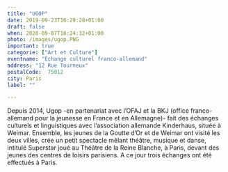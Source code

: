 ```yaml
---
title: "UGOP"
date: 2019-09-23T16:29:28+01:00
draft: false
when: 2020-09-07T16:24:32+01:00
photo: /images/ugop.PNG
important: true
categorie: ["Art et Culture"]
eventname: "Échange culturel franco-allemand"
address: "12 Rue Tourneux"
postalCode:  75012
city: Paris
label: ""

---
```

Depuis 2014, Ugop -en partenariat avec l’OFAJ et la BKJ (office franco-allemand pour la jeunesse en France et en Allemagne)- fait des échanges culturels et linguistiques avec l’association allemande Kinderhaus, située à Weimar. Ensemble, les jeunes de la Goutte d’Or et de Weimar ont visité les deux villes, crée un petit spectacle mêlant théâtre, musique et danse, intitulé Superstar joué au Théâtre de la Reine Blanche, à Paris, devant des jeunes des centres de loisirs parisiens. A ce jour trois échanges ont été effectués à Paris.